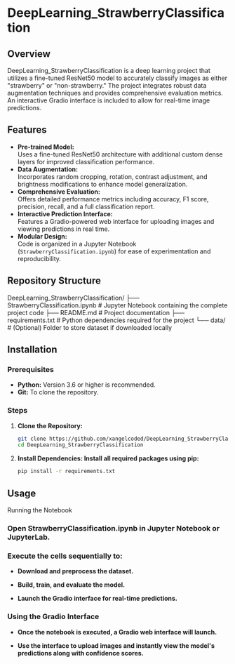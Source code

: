 # DeepLearning_StrawberryClassification

## Overview
DeepLearning_StrawberryClassification is a deep learning project that utilizes a fine-tuned ResNet50 model to accurately classify images as either "strawberry" or "non-strawberry." The project integrates robust data augmentation techniques and provides comprehensive evaluation metrics. An interactive Gradio interface is included to allow for real-time image predictions.

## Features
- **Pre-trained Model:**  
  Uses a fine-tuned ResNet50 architecture with additional custom dense layers for improved classification performance.
- **Data Augmentation:**  
  Incorporates random cropping, rotation, contrast adjustment, and brightness modifications to enhance model generalization.
- **Comprehensive Evaluation:**  
  Offers detailed performance metrics including accuracy, F1 score, precision, recall, and a full classification report.
- **Interactive Prediction Interface:**  
  Features a Gradio-powered web interface for uploading images and viewing predictions in real time.
- **Modular Design:**  
  Code is organized in a Jupyter Notebook (`StrawberryClassification.ipynb`) for ease of experimentation and reproducibility.

## Repository Structure
DeepLearning_StrawberryClassification/ ├── StrawberryClassification.ipynb # Jupyter Notebook containing the complete project code ├── README.md # Project documentation ├── requirements.txt # Python dependencies required for the project └── data/ # (Optional) Folder to store dataset if downloaded locally

## Installation
### Prerequisites
- **Python:** Version 3.6 or higher is recommended.
- **Git:** To clone the repository.

### Steps
1. **Clone the Repository:**
   ```bash
   git clone https://github.com/xangelcoded/DeepLearning_StrawberryClassification.git
   cd DeepLearning_StrawberryClassification

2. **Install Dependencies: Install all required packages using pip:**
   ```bash
   pip install -r requirements.txt

## Usage
Running the Notebook
### Open StrawberryClassification.ipynb in Jupyter Notebook or JupyterLab.
### Execute the cells sequentially to:

- **Download and preprocess the dataset.**

- **Build, train, and evaluate the model.**

- **Launch the Gradio interface for real-time predictions.**

### Using the Gradio Interface
- **Once the notebook is executed, a Gradio web interface will launch.**

- **Use the interface to upload images and instantly view the model's predictions along with confidence scores.**
